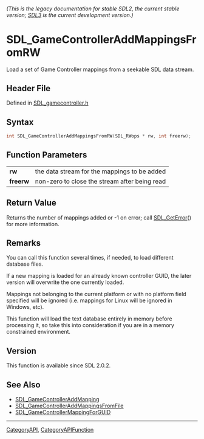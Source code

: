 ###### (This is the legacy documentation for stable SDL2, the current stable version; [SDL3](https://wiki.libsdl.org/SDL3/) is the current development version.)
# SDL_GameControllerAddMappingsFromRW

Load a set of Game Controller mappings from a seekable SDL data stream.

## Header File

Defined in [SDL_gamecontroller.h](https://github.com/libsdl-org/SDL/blob/SDL2/include/SDL_gamecontroller.h)

## Syntax

```c
int SDL_GameControllerAddMappingsFromRW(SDL_RWops * rw, int freerw);

```

## Function Parameters

|                |                                               |
| -------------- | --------------------------------------------- |
| **rw**         | the data stream for the mappings to be added  |
| **freerw**     | non-zero to close the stream after being read |

## Return Value

Returns the number of mappings added or -1 on error; call
[SDL_GetError](SDL_GetError)() for more information.

## Remarks

You can call this function several times, if needed, to load different
database files.

If a new mapping is loaded for an already known controller GUID, the later
version will overwrite the one currently loaded.

Mappings not belonging to the current platform or with no platform field
specified will be ignored (i.e. mappings for Linux will be ignored in
Windows, etc).

This function will load the text database entirely in memory before
processing it, so take this into consideration if you are in a memory
constrained environment.

## Version

This function is available since SDL 2.0.2.

## See Also

* [SDL_GameControllerAddMapping](SDL_GameControllerAddMapping)
* [SDL_GameControllerAddMappingsFromFile](SDL_GameControllerAddMappingsFromFile)
* [SDL_GameControllerMappingForGUID](SDL_GameControllerMappingForGUID)

----
[CategoryAPI](CategoryAPI), [CategoryAPIFunction](CategoryAPIFunction)

